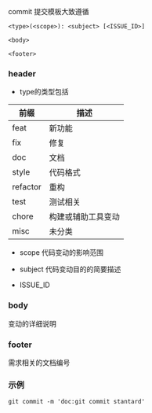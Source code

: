 
commit 提交模板大致遵循

```
<type>(<scope>): <subject> [<ISSUE_ID>]

<body>

<footer>
```

### header

- type的类型包括


|前缀|描述|
|-|-|
|feat|新功能|
|fix|修复|
|doc|文档|
|style|代码格式|
|refactor|重构|
|test|测试相关|
|chore|构建或辅助工具变动|
|misc|未分类|


- scope 代码变动的影响范围

- subject 代码变动目的的简要描述

- ISSUE_ID 


### body

变动的详细说明

### footer

需求相关的文档编号


### 示例

```
git commit -m 'doc:git commit stantard'
```